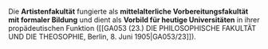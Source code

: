 
Die **Artistenfakultät** fungierte als **mittelalterliche Vorbereitungsfakultät mit formaler Bildung** und dient als **Vorbild für heutige Universitäten** in ihrer propädeutischen Funktion ([[GA053 (23.) DIE PHILOSOPHISCHE FAKULTÄT UND DIE THEOSOPHIE, Berlin, 8. Juni 1905|GA053/23]]).
